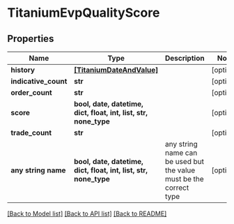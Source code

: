 # TitaniumEvpQualityScore


## Properties
Name | Type | Description | Notes
------------ | ------------- | ------------- | -------------
**history** | [**[TitaniumDateAndValue]**](TitaniumDateAndValue.md) |  | [optional] 
**indicative_count** | **str** |  | [optional] 
**order_count** | **str** |  | [optional] 
**score** | **bool, date, datetime, dict, float, int, list, str, none_type** |  | [optional] 
**trade_count** | **str** |  | [optional] 
**any string name** | **bool, date, datetime, dict, float, int, list, str, none_type** | any string name can be used but the value must be the correct type | [optional]

[[Back to Model list]](../README.md#documentation-for-models) [[Back to API list]](../README.md#documentation-for-api-endpoints) [[Back to README]](../README.md)


